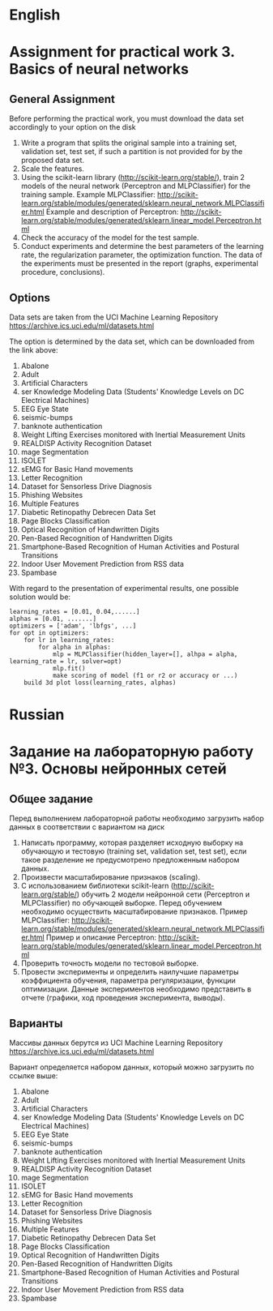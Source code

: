 # English
# Assignment for practical work 3. Basics of neural networks
## General Assignment

Before performing the practical work, you must download the data set accordingly to your option on the disk
1. Write a program that splits the original sample into a training set, validation set, test set, if such a partition is not provided for by the proposed data set.
2. Scale the features.
3. Using the scikit-learn library (http://scikit-learn.org/stable/), train 2 models of the neural network (Perceptron and MLPClassifier) ​​for the training sample. 
Example MLPClassifier: http://scikit-learn.org/stable/modules/generated/sklearn.neural_network.MLPClassifier.html
Example and description of Perceptron: http://scikit-learn.org/stable/modules/generated/sklearn.linear_model.Perceptron.html
4. Check the accuracy of the model for the test sample.
5. Conduct experiments and determine the best parameters of the learning rate, the regularization parameter, the optimization function.
The data of the experiments must be presented in the report (graphs, experimental procedure, conclusions).

## Options
Data sets are taken from the UCI Machine Learning Repository
https://archive.ics.uci.edu/ml/datasets.html

The option is determined by the data set, which can be downloaded from the link above:
1. Abalone
2. Adult
3. Artificial Characters
4. ser Knowledge Modeling Data (Students' Knowledge Levels on DC Electrical Machines)
5. EEG Eye State
6. seismic-bumps
7. banknote authentication
8. Weight Lifting Exercises monitored with Inertial Measurement Units
9. REALDISP Activity Recognition Dataset
10. mage Segmentation
11. ISOLET
12. sEMG for Basic Hand movements
13. Letter Recognition
14. Dataset for Sensorless Drive Diagnosis
15. Phishing Websites
16. Multiple Features
17. Diabetic Retinopathy Debrecen Data Set
18. Page Blocks Classification
19. Optical Recognition of Handwritten Digits
20. Pen-Based Recognition of Handwritten Digits
21. Smartphone-Based Recognition of Human Activities and Postural Transitions
22. Indoor User Movement Prediction from RSS data
23. Spambase

With regard to the presentation of experimental results, one possible solution would be:
```
learning_rates = [0.01, 0.04,......]
alphas = [0.01, .......]
optimizers = ['adam', 'lbfgs', ...]
for opt in optimizers:
	for lr in learning_rates:
		for alpha in alphas:
			mlp = MLPClassifier(hidden_layer=[], alhpa = alpha, learning_rate = lr, solver=opt)
			mlp.fit()
			make scoring of model (f1 or r2 or accuracy or ...)
	build 3d plot loss(learning_rates, alphas)
```

# Russian
# Задание на лабораторную работу №3. Основы нейронных сетей
## Общее задание

Перед выполнением лабораторной работы необходимо загрузить набор данных в соответствии с вариантом на диск
1. Написать программу, которая разделяет исходную выборку на обучающую и тестовую (training set, validation set, test set), если такое разделение не предусмотрено предложенным набором данных.
2. Произвести масштабирование признаков (scaling).
3. С использованием библиотеки scikit-learn (http://scikit-learn.org/stable/) обучить 2 модели нейронной сети (Perceptron и MLPClassifier) по обучающей выборке. Перед обучением необходимо осуществить масштабирование признаков. 
Пример MLPClassifier: http://scikit-learn.org/stable/modules/generated/sklearn.neural_network.MLPClassifier.html
Пример и описание Perceptron: http://scikit-learn.org/stable/modules/generated/sklearn.linear_model.Perceptron.html
4. Проверить точность модели по тестовой выборке.
5. Провести эксперименты и определить наилучшие параметры коэффициента обучения, параметра регуляризации, функции оптимизации.
Данные экспериментов необходимо представить в отчете (графики, ход проведения эксперимента, выводы).

## Варианты
Массивы данных берутся из UCI Machine Learning Repository
https://archive.ics.uci.edu/ml/datasets.html

Вариант определяется набором данных, который можно загрузить по ссылке выше:
1. Abalone
2. Adult
3. Artificial Characters
4. ser Knowledge Modeling Data (Students' Knowledge Levels on DC Electrical Machines)
5. EEG Eye State
6. seismic-bumps
7. banknote authentication
8. Weight Lifting Exercises monitored with Inertial Measurement Units
9. REALDISP Activity Recognition Dataset
10. mage Segmentation
11. ISOLET
12. sEMG for Basic Hand movements
13. Letter Recognition
14. Dataset for Sensorless Drive Diagnosis
15. Phishing Websites
16. Multiple Features
17. Diabetic Retinopathy Debrecen Data Set
18. Page Blocks Classification
19. Optical Recognition of Handwritten Digits
20. Pen-Based Recognition of Handwritten Digits
21. Smartphone-Based Recognition of Human Activities and Postural Transitions
22. Indoor User Movement Prediction from RSS data
23. Spambase










